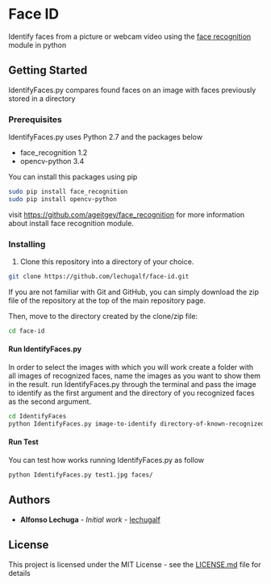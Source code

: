 # Face ID
Identify faces from a picture or webcam video using the [face recognition](https://github.com/ageitgey/face_recognition) module in python


## Getting Started
IdentifyFaces.py compares found faces on an image with faces previously stored in a directory

### Prerequisites
IdentifyFaces.py uses Python 2.7 and the packages below

* face_recognition 1.2
* opencv-python 3.4

You can install this packages using pip
```bash
sudo pip install face_recognition
sudo pip install opencv-python
```
visit https://github.com/ageitgey/face_recognition for more information about install face recognition module.

### Installing
1. Clone this repository into a directory of your choice.
```bash
git clone https://github.com/lechugalf/face-id.git
```
If you are not familiar with Git and GitHub, you can simply download the zip file of the repository at the top of the main repository page.

Then, move to the directory created by the clone/zip file:

```bash
cd face-id
```
#### Run IdentifyFaces.py
In order to select the images with which you will work create a folder with all images of recognized faces, name the images as you want to show them in the result. run IdentifyFaces.py through the terminal and pass the image to identify as the first argument and the directory of you recognized faces as the second argument.

```bash
cd IdentifyFaces
python IdentifyFaces.py image-to-identify directory-of-known-recognized-faces
```

#### Run Test
You can test how works running IdentifyFaces.py as follow

```bash
python IdentifyFaces.py test1.jpg faces/
```

## Authors

* **Alfonso Lechuga** - *Initial work* - [lechugalf](https://github.com/lechugalf)

## License

This project is licensed under the MIT License - see the [LICENSE.md](LICENSE.md) file for details